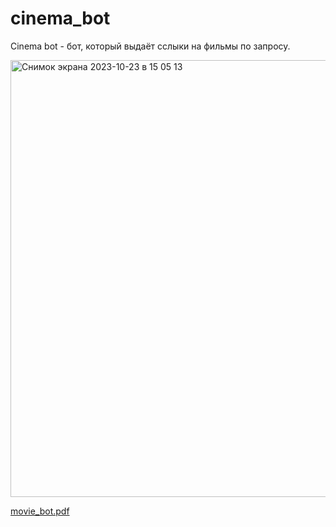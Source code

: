 # cinema_bot
Cinema bot - бот, который выдаёт сслыки на фильмы по запросу.

<img width="699" alt="Снимок экрана 2023-10-23 в 15 05 13" src="https://github.com/CinemaBot-HSE/Bot/assets/143505326/e93054b8-eb86-4432-842e-5e0dabda92bb">

[movie_bot.pdf](https://github.com/user-attachments/files/23189974/movie_bot.pdf)